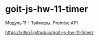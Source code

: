 # goit-js-hw-11-timer
Модуль 11 - Таймеры. Promise API

https://vitko7.github.io/goit-js-hw-11-timer/
